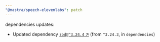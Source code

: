 ```yaml
---
"@mastra/speech-elevenlabs": patch
---
```

dependencies updates:
  - Updated dependency [`zod@^3.24.4` ↗︎](https://www.npmjs.com/package/zod/v/3.24.4) (from `^3.24.3`, in `dependencies`)
